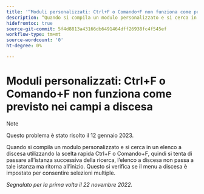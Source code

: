 ```yaml
---
title: '“Moduli personalizzati: Ctrl+F o Comando+F non funziona come previsto nei campi a discesa”'
description: “Quando si compila un modulo personalizzato e si cerca in un elenco a discesa utilizzando la scelta rapida Ctrl+F o Comando+F, quindi si tenta di passare all’istanza successiva della ricerca, l’elenco a discesa non passa a tale istanza ma ritorna all’inizio. Questo si verifica se il menu a discesa è impostato per consentire selezioni multiple.
hidefromtoc: true
source-git-commit: 5f4d8813a43166db6491464dff26938fc4f545ef
workflow-type: tm+mt
source-wordcount: '0'
ht-degree: 0%

---
```



# Moduli personalizzati: Ctrl+F o Comando+F non funziona come previsto nei campi a discesa

>[!NOTE]
>
>Questo problema è stato risolto il 12 gennaio 2023.

Quando si compila un modulo personalizzato e si cerca in un elenco a discesa utilizzando la scelta rapida Ctrl+F o Comando+F, quindi si tenta di passare all’istanza successiva della ricerca, l’elenco a discesa non passa a tale istanza ma ritorna all’inizio. Questo si verifica se il menu a discesa è impostato per consentire selezioni multiple.

_Segnalato per la prima volta il 22 novembre 2022._

